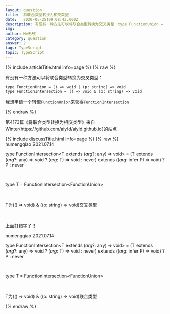 ```yaml
---
layout: question
title:  将联合类型转换为相交类型
date:   2020-05-25T09:08:43.000Z
description: 有没有一种方法可以将联合类型转换为交叉类型：type FunctionUnion = () => void | (p  string) => void...
img: 
author: Me无敌
category: question
answer: 2
tags: TypeScript
topic: TypeScript
---
```

<div class="article-root">
  <div class="article">
    {% include articleTitle.html info=page %}
    {% raw %}
    <div class="article-content"><p><font style="vertical-align: inherit;"><font style="vertical-align: inherit;">有没有一种方法可以将联合类型转换为交叉类型：</font></font></p>

<pre class="lang-js prettyprint prettyprinted" style=""><code><span class="pln">type </span><span class="typ">FunctionUnion</span><span class="pln"> </span><span class="pun">=</span><span class="pln"> </span><span class="pun">()</span><span class="pln"> </span><span class="pun">=&gt;</span><span class="pln"> </span><span class="kwd">void</span><span class="pln"> </span><span class="pun">|</span><span class="pln"> </span><span class="pun">(</span><span class="pln">p</span><span class="pun">:</span><span class="pln"> string</span><span class="pun">)</span><span class="pln"> </span><span class="pun">=&gt;</span><span class="pln"> </span><span class="kwd">void</span><span class="pln">
type </span><span class="typ">FunctionIntersection</span><span class="pln"> </span><span class="pun">=</span><span class="pln"> </span><span class="pun">()</span><span class="pln"> </span><span class="pun">=&gt;</span><span class="pln"> </span><span class="kwd">void</span><span class="pln"> </span><span class="pun">&amp;</span><span class="pln"> </span><span class="pun">(</span><span class="pln">p</span><span class="pun">:</span><span class="pln"> string</span><span class="pun">)</span><span class="pln"> </span><span class="pun">=&gt;</span><span class="pln"> </span><span class="kwd">void</span></code></pre>

<p><font style="vertical-align: inherit;"><font style="vertical-align: inherit;">我想申请一个转型</font></font><code>FunctionUnion</code><font style="vertical-align: inherit;"><font style="vertical-align: inherit;">来获得</font></font><code>FunctionIntersection</code></p></div>
    {% endraw %}
  </div>
  <p class="winter_mark">第4173篇《将联合类型转换为相交类型》来自Winter(https://github.com/aiyld/aiyld.github.io)的站点</p>
  <div class="discuss-wrapper">
    {% include discussTitle.html info=page %}
    {% raw %}
    <div class="discuss-item">
        <div class="discuss-parent">
          <div class="discuss-meta">
            <span class="discuss-user">humengqiao</span>
            <span class="discuss-time">2021.07.14</span>
          </div>
          <div class="discuss-comment"><p>type FunctionIntersection&lt;T extends (<i>arg</i>?: any) =&gt; void&gt; = (T extends (<i>arg</i>?: any) =&gt; void ? (<i>arg</i>: T) =&gt; void : never) extends ((<i>arg</i>: infer P) =&gt; void) ? P : never</p><p>&nbsp;</p><p>type T = FunctionIntersection&lt;FunctionUnion&gt;</p><p>&nbsp;</p><p>T为(() =&gt; void) &amp; ((p: string) =&gt; void)交叉类型</p><p>&nbsp;</p><p>上面打错字了！</p></div>
        </div></div><div class="discuss-item">
        <div class="discuss-parent">
          <div class="discuss-meta">
            <span class="discuss-user">humengqiao</span>
            <span class="discuss-time">2021.07.14</span>
          </div>
          <div class="discuss-comment"><p>type FunctionIntersection&lt;T extends (<i>arg</i>?: any) =&gt; void&gt; = (T extends (<i>arg</i>?: any) =&gt; void ? (<i>arg</i>: T) =&gt; void : never) extends ((<i>arg</i>: infer P) =&gt; void) ? P : never</p><p>&nbsp;</p><p>type T = FunctionIntersection&lt;FunctionUnion&gt;</p><p>&nbsp;</p><p>T为(() =&gt; void) &amp; ((p: string) =&gt; void)联合类型</p></div>
        </div></div>
    {% endraw %}
  </div>
<div>

